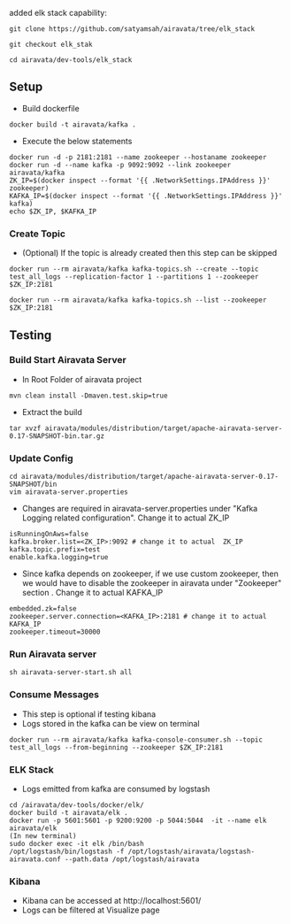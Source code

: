 added elk stack capability:
```
git clone https://github.com/satyamsah/airavata/tree/elk_stack

git checkout elk_stak

cd airavata/dev-tools/elk_stack
```
## Setup
- Build dockerfile
```
docker build -t airavata/kafka .
```
- Execute the below statements
```
docker run -d -p 2181:2181 --name zookeeper --hostaname zookeeper
docker run -d --name kafka -p 9092:9092 --link zookeeper airavata/kafka
ZK_IP=$(docker inspect --format '{{ .NetworkSettings.IPAddress }}' zookeeper)
KAFKA_IP=$(docker inspect --format '{{ .NetworkSettings.IPAddress }}' kafka)
echo $ZK_IP, $KAFKA_IP

```

### Create Topic
- (Optional) If the topic is already created then this step can be skipped
```
docker run --rm airavata/kafka kafka-topics.sh --create --topic test_all_logs --replication-factor 1 --partitions 1 --zookeeper $ZK_IP:2181

docker run --rm airavata/kafka kafka-topics.sh --list --zookeeper $ZK_IP:2181
```



## Testing 
### Build Start Airavata Server
- In Root Folder of airavata project
```
mvn clean install -Dmaven.test.skip=true
```
- Extract the build
```
tar xvzf airavata/modules/distribution/target/apache-airavata-server-0.17-SNAPSHOT-bin.tar.gz
```
### Update Config
```
cd airavata/modules/distribution/target/apache-airavata-server-0.17-SNAPSHOT/bin
vim airavata-server.properties
```
- Changes are required in airavata-server.properties under "Kafka Logging related configuration". Change it to actual ZK_IP
```
isRunningOnAws=false
kafka.broker.list=<ZK_IP>:9092 # change it to actual  ZK_IP
kafka.topic.prefix=test
enable.kafka.logging=true
```
- Since kafka depends on zookeeper, if we use custom zookeeper, then we would have to disable the zookeeper in airavata under "Zookeeper" section . Change it to actual  KAFKA_IP
```
embedded.zk=false
zookeeper.server.connection=<KAFKA_IP>:2181 # change it to actual  KAFKA_IP
zookeeper.timeout=30000
```
### Run Airavata server
```
sh airavata-server-start.sh all
```

### Consume Messages
- This step is optional if testing kibana
- Logs stored in the kafka can be view on terminal
```
docker run --rm airavata/kafka kafka-console-consumer.sh --topic test_all_logs --from-beginning --zookeeper $ZK_IP:2181
```
### ELK Stack
- Logs emitted from kafka are consumed by logstash
```
cd /airavata/dev-tools/docker/elk/
docker build -t airavata/elk .
docker run -p 5601:5601 -p 9200:9200 -p 5044:5044  -it --name elk airavata/elk
(In new terminal)
sudo docker exec -it elk /bin/bash
/opt/logstash/bin/logstash -f /opt/logstash/airavata/logstash-airavata.conf --path.data /opt/logstash/airavata
```
### Kibana
- Kibana can be accessed at http://localhost:5601/
- Logs can be filtered at Visualize page
